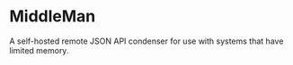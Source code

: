 MiddleMan
=========

A self-hosted remote JSON API condenser for use with systems that have limited memory. 
